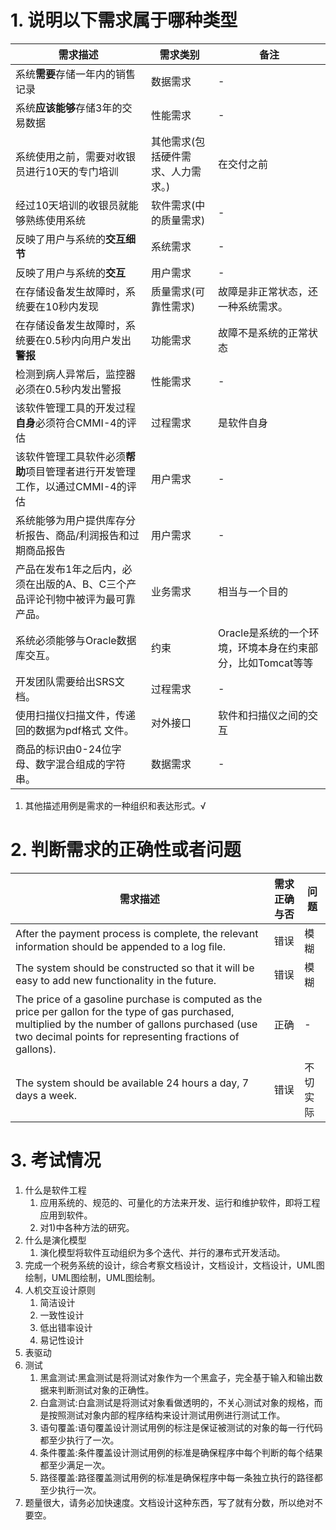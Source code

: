 # 1. 说明以下需求属于哪种类型
需求描述|需求类别|备注
--|--|--
系统**需要**存储一年内的销售记录|数据需求|-
系统**应该能够**存储3年的交易数据|性能需求|-
系统使用之前，需要对收银员进行10天的专门培训|其他需求(包括硬件需求、人力需求。)|在交付之前
经过10天培训的收银员就能够熟练使用系统|软件需求(中的质量需求)|-
反映了用户与系统的**交互细节**|系统需求|-
反映了用户与系统的**交互**|用户需求|-
在存储设备发生故障时，系统要在10秒内发现|质量需求(可靠性需求)|故障是非正常状态，还一种系统需求。
在存储设备发生故障时，系统要在0.5秒内向用户发出**警报**|功能需求|故障不是系统的正常状态
检测到病人异常后，监控器必须在0.5秒内发出警报|性能需求|-
该软件管理工具的开发过程**自身**必须符合CMMI-4的评估|过程需求|是软件自身
该软件管理工具软件必须**帮助**项目管理者进行开发管理工作，以通过CMMI-4的评估|用户需求|-
系统能够为用户提供库存分析报告、商品/利润报告和过期商品报告|用户需求|-
产品在发布1年之后内，必须在出版的A、B、C三个产品评论刊物中被评为最可靠产品。|业务需求|相当与一个目的
系统必须能够与Oracle数据库交互。|约束|Oracle是系统的一个环境，环境本身在约束部分，比如Tomcat等等
开发团队需要给出SRS文档。|过程需求|-
使用扫描仪扫描文件，传递回的数据为pdf格式 文件。|对外接口|软件和扫描仪之间的交互
商品的标识由0-24位字母、数字混合组成的字符串。|数据需求|-

1. 其他描述用例是需求的一种组织和表达形式。√

# 2. 判断需求的正确性或者问题
需求描述|需求正确与否|问题
--|--|--
After the payment process is complete, the relevant information should be appended to a log ﬁle.|错误|模糊
The system should be constructed so that it will be easy to add new functionality in the future.|错误|模糊
The price of a gasoline purchase is computed as the price per gallon for the type of gas purchased, multiplied by the number of gallons purchased (use two decimal points for representing fractions of gallons).|正确|-
The system should be available 24 hours a day, 7 days a week.|错误|不切实际

# 3. 考试情况
1. 什么是软件工程
   1. 应用系统的、规范的、可量化的方法来开发、运行和维护软件，即将工程应用到软件。
   2. 对1)中各种方法的研究。
2. 什么是演化模型
   1. 演化模型将软件互动组织为多个迭代、并行的瀑布式开发活动。
3. 完成一个税务系统的设计，综合考察文档设计，文档设计，文档设计，UML图绘制，UML图绘制，UML图绘制。
4. 人机交互设计原则
   1. 简洁设计
   2. 一致性设计
   3. 低出错率设计
   4. 易记性设计
5. 表驱动
6. 测试
   1. 黑盒测试:黑盒测试是将测试对象作为一个黑盒子，完全基于输入和输出数据来判断测试对象的正确性。
   2. 白盒测试:白盒测试是将测试对象看做透明的，不关心测试对象的规格，而是按照测试对象内部的程序结构来设计测试用例进行测试工作。
   3. 语句覆盖:语句覆盖设计测试用例的标注是保证被测试的对象的每一行代码都至少执行了一次。
   4. 条件覆盖:条件覆盖设计测试用例的标准是确保程序中每个判断的每个结果都至少满足一次。
   5. 路径覆盖:路径覆盖测试用例的标准是确保程序中每一条独立执行的路径都至少执行一次。
7. 题量很大，请务必加快速度。文档设计这种东西，写了就有分数，所以绝对不要空。